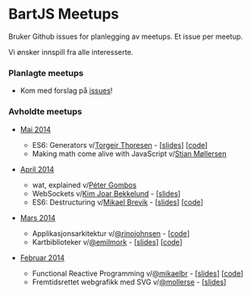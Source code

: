 BartJS Meetups
=======

Bruker Github issues for planlegging av meetups. Et issue per meetup.

Vi ønsker innspill fra alle interesserte.

### Planlagte meetups
 - Kom med forslag på [issues](https://github.com/BartJS/meetups/issues/)!

### Avholdte meetups
 - [Mai 2014](https://github.com/BartJS/meetups/issues/6)
    - ES6: Generators v/[Torgeir Thoresen](https://github.com/torgeir)  - [[slides](http://torgeir.github.io/generators-talk/)]  [[code](https://github.com/torgeir/generators-talk)]
    - Making math come alive with JavaScript v/[Stian Møllersen](https://github.com/mollerse)

 - [April 2014](https://github.com/BartJS/meetups/issues/3)
    - wat, explained v/[Péter Gombos](https://github.com/peterhgombos)
    - WebSockets v/[Kim Joar Bekkelund](https://github.com/kjbekkelund) - [[slides](https://speakerdeck.com/kimjoar/websockets-and-server-sent-events)]  
    - ES6: Destructuring v/[Mikael Brevik](https://github.com/mikaelbr) - [[slides](http://git.mikaelb.net/presentations/bartjs/destructuring/)]  [[code](https://gist.github.com/mikaelbr/9900818)]

 - [Mars 2014](https://github.com/BartJS/meetups/issues/2) 
    - Applikasjonsarkitektur v/[@rinojohnsen](https://twitter.com/rinojohnsen) -  [[code](https://github.com/rinoandrejohnsen/Shakei)]
    - Kartbiblioteker v/[@emilmork](https://twitter.com/3milm) -  [[slides](http://emilmork.github.io/presentations/leafletvsopenlayers/)] [[code](https://github.com/emilmork/leafletvsopenlayers)]

 - [Februar 2014](https://github.com/BartJS/meetups/issues/1)
    - Functional Reactive Programming v/[@mikaelbr](https://twitter.com/mikaelbrevik) - [[slides](http://git.mikaelb.net/presentations/bartjs/frp/)]  [[code](https://github.com/mikaelbr/presentations/tree/gh-pages/bartjs/frp-livecode)]
    - Fremtidsrettet webgrafikk med SVG v/[@mollerse](https://twitter.com/mollerse) - [[slides](http://mollerse.github.io/presentations/svg-bartjs/#/)]
